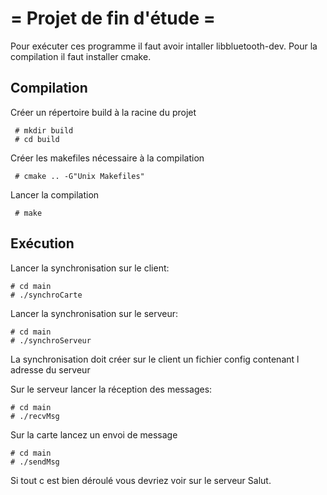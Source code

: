 = Projet de fin d'étude =
=========================

Pour exécuter ces programme il faut avoir intaller libbluetooth-dev.
Pour la compilation il faut installer cmake.

Compilation
-----------

Créer un répertoire build à la racine du projet
 
	 # mkdir build
	 # cd build

Créer les makefiles nécessaire à la compilation

	 # cmake .. -G"Unix Makefiles"

Lancer la compilation

	 # make

Exécution
---------

Lancer la synchronisation sur le client:

	# cd main
	# ./synchroCarte

Lancer la synchronisation sur le serveur:

	# cd main
	# ./synchroServeur

La synchronisation doit créer sur le client un fichier config contenant l adresse du serveur

Sur le serveur lancer la réception des messages:

	# cd main
	# ./recvMsg

Sur la carte lancez un envoi de message

	# cd main
	# ./sendMsg

Si tout c est bien déroulé vous devriez voir sur le serveur Salut.
